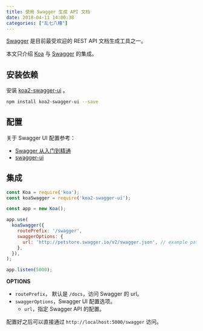 ```yaml
---
title: 使用 Swagger 生成 API 文档
date: 2018-04-11 14:00:38
categories: ["乱七八糟"]
---
```


[Swagger](https://swagger.io/) 是目前最受欢迎的 REST API 文档生成工具之一。

<!-- more -->

本文只介绍 [Koa](https://github.com/koajs/koa) 与 [Swagger](https://swagger.io/) 的集成。

## 安装依赖
安装 [koa2-swagger-ui](https://www.npmjs.com/package/koa2-swagger-ui) 。

```bash
npm install koa2-swagger-ui --save
```

## 配置
关于 Swagger UI 配置参考：
- [Swagger 从入门到精通](https://huangwenchao.gitbooks.io/swagger/content/)
- [swagger-ui](https://github.com/swagger-api/swagger-ui/blob/master/docs/usage/configuration.md)

## 集成
```javascript
const Koa = require('koa');
const koaSwagger = require('koa2-swagger-ui');

const app = new Koa();

app.use(
  koaSwagger({
    routePrefix: '/swagger',
    swaggerOptions: {
      url: 'http://petstore.swagger.io/v2/swagger.json', // example path to json
    },
  }),
);

app.listen(5000);
```

**OPTIONS**
- `routePrefix`， 默认是 `/docs`，访问 Swagger 的 url。
- `swaggerOptions`，Swagger UI 配置选项。
  - `url`，指定 Swagger API 的配置。

配置好之后可以直接通过 `http://localhost:5000/swagger` 访问。
